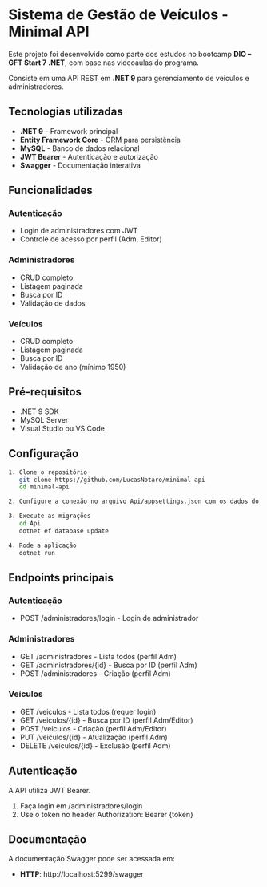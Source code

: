 #  Sistema de Gestão de Veículos - Minimal API

Este projeto foi desenvolvido como parte dos estudos no bootcamp **DIO – GFT Start 7 .NET**, com base nas videoaulas do programa.

Consiste em uma API REST em **.NET 9** para gerenciamento de veículos e administradores.

## Tecnologias utilizadas

- **.NET 9** - Framework principal
- **Entity Framework Core** - ORM para persistência
- **MySQL** - Banco de dados relacional  
- **JWT Bearer** - Autenticação e autorização
- **Swagger** - Documentação interativa

## Funcionalidades

### Autenticação
- Login de administradores com JWT
- Controle de acesso por perfil (Adm, Editor)

### Administradores
- CRUD completo
- Listagem paginada
- Busca por ID
- Validação de dados

### Veículos
- CRUD completo
- Listagem paginada
- Busca por ID
- Validação de ano (mínimo 1950)

## Pré-requisitos

- .NET 9 SDK
- MySQL Server
- Visual Studio ou VS Code

## Configuração
```bash
1. Clone o repositório
   git clone https://github.com/LucasNotaro/minimal-api
   cd minimal-api

2. Configure a conexão no arquivo Api/appsettings.json com os dados do MySQL

3. Execute as migrações
   cd Api
   dotnet ef database update

4. Rode a aplicação
   dotnet run
```
## Endpoints principais

### Autenticação
- POST /administradores/login - Login de administrador

### Administradores
- GET /administradores - Lista todos (perfil Adm)
- GET /administradores/{id} - Busca por ID (perfil Adm)
- POST /administradores - Criação (perfil Adm)

### Veículos
- GET /veiculos - Lista todos (requer login)
- GET /veiculos/{id} - Busca por ID (perfil Adm/Editor)
- POST /veiculos - Criação (perfil Adm/Editor)
- PUT /veiculos/{id} - Atualização (perfil Adm)
- DELETE /veiculos/{id} - Exclusão (perfil Adm)

## Autenticação

A API utiliza JWT Bearer.

1. Faça login em /administradores/login
2. Use o token no header Authorization: Bearer {token}

## Documentação

A documentação Swagger pode ser acessada em:
- **HTTP**: http://localhost:5299/swagger
